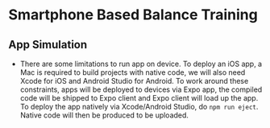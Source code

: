 # Smartphone Based Balance Training


## App Simulation
* There are some limitations to run app on device. To deploy an iOS app, a Mac is required to build projects with native code, we will also need Xcode for iOS and Android Studio for Android. To work around these constraints, apps will be deployed to devices via Expo app, the compiled code will be shipped to Expo client and Expo client will load up the app. To deploy the app natively via Xcode/Android Studio, do `npm run eject`. Native code will then be produced to be uploaded.